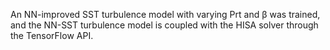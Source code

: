 An NN-improved SST turbulence model with varying Prt and β was trained, and the NN-SST turbulence model is coupled with the HISA solver through the TensorFlow API.

